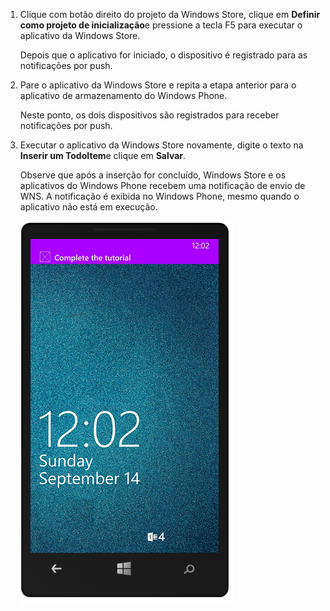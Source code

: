 
1. Clique com botão direito do projeto da Windows Store, clique em **Definir como projeto de inicialização**e pressione a tecla F5 para executar o aplicativo da Windows Store.
    
    Depois que o aplicativo for iniciado, o dispositivo é registrado para as notificações por push.

2. Pare o aplicativo da Windows Store e repita a etapa anterior para o aplicativo de armazenamento do Windows Phone.

    Neste ponto, os dois dispositivos são registrados para receber notificações por push.

3. Executar o aplicativo da Windows Store novamente, digite o texto na **Inserir um TodoItem**e clique em **Salvar**.

    Observe que após a inserção for concluído, Windows Store e os aplicativos do Windows Phone recebem uma notificação de envio de WNS. A notificação é exibida no Windows Phone, mesmo quando o aplicativo não está em execução.

    ![](./media/app-service-mobile-windows-universal-test-push/mobile-quickstart-push5-wp8.png)

